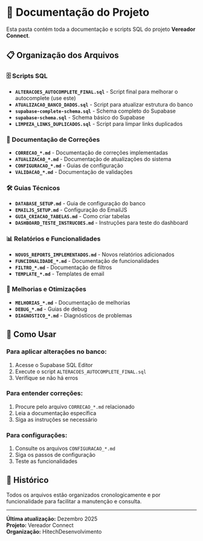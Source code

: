 # 📁 Documentação do Projeto

Esta pasta contém toda a documentação e scripts SQL do projeto **Vereador Connect**.

## 📋 Organização dos Arquivos

### 🗄️ Scripts SQL
- **`ALTERACOES_AUTOCOMPLETE_FINAL.sql`** - Script final para melhorar o autocomplete (use este)
- **`ATUALIZACAO_BANCO_DADOS.sql`** - Script para atualizar estrutura do banco
- **`supabase-complete-schema.sql`** - Schema completo do Supabase
- **`supabase-schema.sql`** - Schema básico do Supabase
- **`LIMPEZA_LINKS_DUPLICADOS.sql`** - Script para limpar links duplicados

### 📝 Documentação de Correções
- **`CORRECAO_*.md`** - Documentação de correções implementadas
- **`ATUALIZACAO_*.md`** - Documentação de atualizações do sistema
- **`CONFIGURACAO_*.md`** - Guias de configuração
- **`VALIDACAO_*.md`** - Documentação de validações

### 🛠️ Guias Técnicos
- **`DATABASE_SETUP.md`** - Guia de configuração do banco
- **`EMAILJS_SETUP.md`** - Configuração do EmailJS
- **`GUIA_CRIACAO_TABELAS.md`** - Como criar tabelas
- **`DASHBOARD_TESTE_INSTRUCOES.md`** - Instruções para teste do dashboard

### 📊 Relatórios e Funcionalidades
- **`NOVOS_REPORTS_IMPLEMENTADOS.md`** - Novos relatórios adicionados
- **`FUNCIONALIDADE_*.md`** - Documentação de funcionalidades
- **`FILTRO_*.md`** - Documentação de filtros
- **`TEMPLATE_*.md`** - Templates de email

### 🔧 Melhorias e Otimizações
- **`MELHORIAS_*.md`** - Documentação de melhorias
- **`DEBUG_*.md`** - Guias de debug
- **`DIAGNOSTICO_*.md`** - Diagnósticos de problemas

## 🚀 Como Usar

### Para aplicar alterações no banco:
1. Acesse o Supabase SQL Editor
2. Execute o script `ALTERACOES_AUTOCOMPLETE_FINAL.sql`
3. Verifique se não há erros

### Para entender correções:
1. Procure pelo arquivo `CORRECAO_*.md` relacionado
2. Leia a documentação específica
3. Siga as instruções se necessário

### Para configurações:
1. Consulte os arquivos `CONFIGURACAO_*.md`
2. Siga os passos de configuração
3. Teste as funcionalidades

## 📅 Histórico

Todos os arquivos estão organizados cronologicamente e por funcionalidade para facilitar a manutenção e consulta.

---

**Última atualização:** Dezembro 2025  
**Projeto:** Vereador Connect  
**Organização:** HitechDesenvolvimento